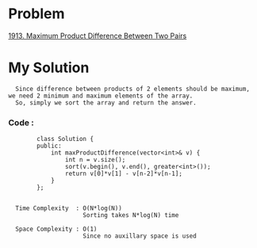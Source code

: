 # Problem

[1913. Maximum Product Difference Between Two Pairs](https://leetcode.com/problems/cyclically-rotating-a-grid/)


# My Solution

      Since difference between products of 2 elements should be maximum, we need 2 minimum and maximum elements of the array.
      So, simply we sort the array and return the answer.


   ### Code :

            class Solution {
            public:
                int maxProductDifference(vector<int>& v) {
                    int n = v.size();
                    sort(v.begin(), v.end(), greater<int>());
                    return v[0]*v[1] - v[n-2]*v[n-1];
                }
            };
            

      Time Complexity  : O(N*log(N))
                         Sorting takes N*log(N) time

      Space Complexity : O(1)  
                         Since no auxillary space is used
